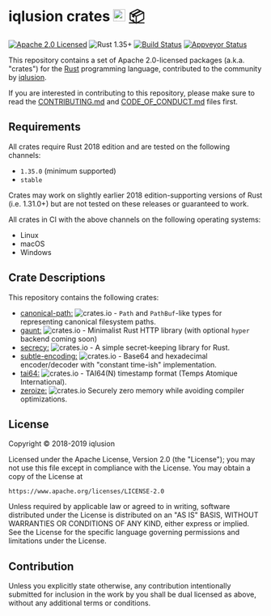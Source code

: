 # iqlusion crates <a href="https://www.iqlusion.io"><img src="https://storage.googleapis.com/iqlusion-prod-web-assets/img/logo/iqlusion-rings-sm.png" alt="iqlusion" width="24" height="24"></a> <a href="https://crates.io">📦</a>

[![Apache 2.0 Licensed][license-image]][license-link]
![Rust 1.35+][rustc-image]
[![Build Status][build-image]][build-link]
[![Appveyor Status][appveyor-image]][appveyor-link]

This repository contains a set of Apache 2.0-licensed packages (a.k.a.  "crates")
for the [Rust](https://www.rust-lang.org/) programming language, contributed
to the community by [iqlusion](https://www.iqlusion.io).

If you are interested in contributing to this repository, please make sure to
read the [CONTRIBUTING.md] and [CODE_OF_CONDUCT.md] files first.

[CONTRIBUTING.md]: https://github.com/iqlusioninc/crates/blob/develop/CONTRIBUTING.md
[CODE_OF_CONDUCT.md]: https://github.com/iqlusioninc/crates/blob/develop/CODE_OF_CONDUCT.md

## Requirements

All crates require Rust 2018 edition and are tested on the following channels:

- `1.35.0` (minimum supported)
- `stable`

Crates may work on slightly earlier 2018 edition-supporting versions of Rust
(i.e. 1.31.0+) but are not tested on these releases or guaranteed to work.

All crates in CI with the above channels on the following operating systems:

- Linux
- macOS
- Windows

## Crate Descriptions

This repository contains the following crates:

- [canonical-path:](https://github.com/iqlusioninc/crates/tree/develop/canonical-path)
  ![crates.io](https://img.shields.io/crates/v/canonical-path.svg) -
  `Path` and `PathBuf`-like types for representing canonical filesystem paths.
- [gaunt:](https://github.com/iqlusioninc/crates/tree/develop/gaunt)
  ![crates.io](https://img.shields.io/crates/v/gaunt.svg) -
  Minimalist Rust HTTP library (with optional `hyper` backend coming soon)
- [secrecy:](https://github.com/iqlusioninc/crates/tree/develop/secrecy)
  ![crates.io](https://img.shields.io/crates/v/secrecy.svg) -
  A simple secret-keeping library for Rust.
- [subtle-encoding:](https://github.com/iqlusioninc/crates/tree/develop/subtle-encoding)
  ![crates.io](https://img.shields.io/crates/v/subtle-encoding.svg) -
  Base64 and hexadecimal encoder/decoder with "constant time-ish" implementation.
- [tai64:](https://github.com/iqlusioninc/crates/tree/develop/tai64)
  ![crates.io](https://img.shields.io/crates/v/tai64.svg) -
  TAI64(N) timestamp format (Temps Atomique International).
- [zeroize:](https://github.com/iqlusioninc/crates/tree/develop/zeroize)
  ![crates.io](https://img.shields.io/crates/v/zeroize.svg)
  Securely zero memory while avoiding compiler optimizations.

## License

Copyright © 2018-2019 iqlusion

Licensed under the Apache License, Version 2.0 (the "License");
you may not use this file except in compliance with the License.
You may obtain a copy of the License at

    https://www.apache.org/licenses/LICENSE-2.0

Unless required by applicable law or agreed to in writing, software
distributed under the License is distributed on an "AS IS" BASIS,
WITHOUT WARRANTIES OR CONDITIONS OF ANY KIND, either express or implied.
See the License for the specific language governing permissions and
limitations under the License.

## Contribution

Unless you explicitly state otherwise, any contribution intentionally
submitted for inclusion in the work by you shall be dual licensed as above,
without any additional terms or conditions.

[//]: # (badges)

[license-image]: https://img.shields.io/badge/license-Apache2.0-blue.svg
[license-link]: https://github.com/iqlusioninc/crates/blob/develop/LICENSE
[rustc-image]: https://img.shields.io/badge/rustc-1.34+-blue.svg
[build-image]: https://travis-ci.com/iqlusioninc/crates.svg?branch=develop
[build-link]: https://travis-ci.com/iqlusioninc/crates/
[appveyor-image]: https://ci.appveyor.com/api/projects/status/qslcjs7e1rn4a2w9?svg=true
[appveyor-link]: https://ci.appveyor.com/project/tony-iqlusion/crates
